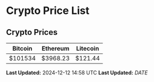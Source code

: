 # Crypto Price List

## Crypto Prices
| Bitcoin | Ethereum | Litecoin |
| ------- | -------- | -------- |
| $101534 | $3968.23 | $121.44 |
**Last Updated:** 2024-12-12 14:58 UTC
**Last Updated:** $DATE$
